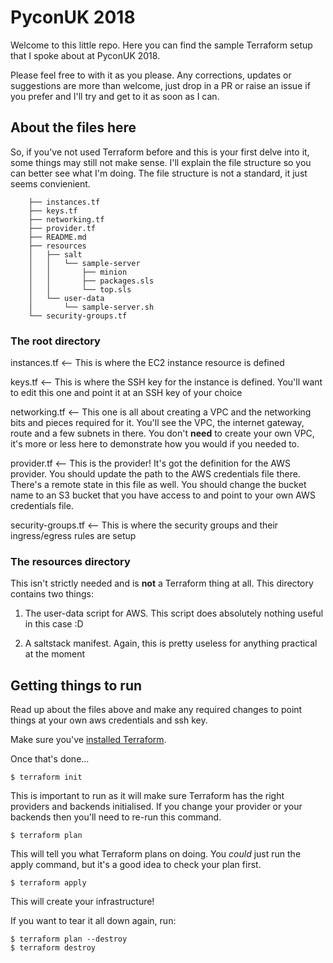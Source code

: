 # PyconUK 2018


Welcome to this little repo. Here you can find the sample Terraform setup that I spoke about at PyconUK 2018.

Please feel free to with it as you please. Any corrections, updates or suggestions are more than welcome, just drop in a PR or raise an issue if you prefer and I'll try and get to it as soon as I can.


## About the files here

So, if you've not used Terraform before and this is your first delve into it, some things may still not make sense. I'll explain the file structure so you can better see what I'm doing. The file structure is not a standard, it just seems convienient.

```
    ├── instances.tf
    ├── keys.tf
    ├── networking.tf
    ├── provider.tf
    ├── README.md                                                                                                                                                                                                                                                                 
    ├── resources
    │   ├── salt
    │   │   └── sample-server
    │   │       ├── minion
    │   │       ├── packages.sls
    │   │       └── top.sls
    │   └── user-data
    │       └── sample-server.sh
    └── security-groups.tf
```

### The root directory

instances.tf <-- This is where the EC2 instance resource is defined

keys.tf <-- This is where the SSH key for the instance is defined. You'll want to edit this one and point it at an SSH key of your choice

networking.tf <-- This one is all about creating a VPC and the networking bits and pieces required for it. You'll see the VPC, the internet gateway, route and a few subnets in there. You don't **need** to create your own VPC, it's more or less here to demonstrate how you would if you needed to.

provider.tf <-- This is the provider! It's got the definition for the AWS provider. You should update the path to the AWS credentials file there. There's a remote state in this file as well. You should change the bucket name to an S3 bucket that you have access to and point to your own AWS credentials file.

security-groups.tf <-- This is where the security groups and their ingress/egress rules are setup


### The resources directory

This isn't strictly needed and is **not** a Terraform thing at all. This directory contains two things:

 1) The user-data script for AWS. This script does absolutely nothing useful in this case :D

 2) A saltstack manifest. Again, this is pretty useless for anything practical at the moment


## Getting things to run

Read up about the files above and make any required changes to point things at your own aws credentials and ssh key.

Make sure you've [installed Terraform](https://www.terraform.io/intro/getting-started/install.html).

Once that's done...

`$ terraform init`

This is important to run as it will make sure Terraform has the right providers and backends initialised. If you change your provider or your backends then you'll need to re-run this command.

`$ terraform plan`

This will tell you what Terraform plans on doing. You *could* just run the apply command, but it's a good idea to check your plan first.

`$ terraform apply`

This will create your infrastructure!

If you want to tear it all down again, run:

```
$ terraform plan --destroy
$ terraform destroy
```

